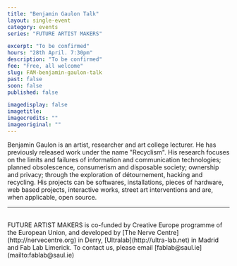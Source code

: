 ```yaml
---
title: "Benjamin Gaulon Talk"
layout: single-event
category: events
series: "FUTURE ARTIST MAKERS"

excerpt: "To be confirmed"
hours: "28th April. 7:30pm"
description: "To be confirmed"
fee: "Free, all welcome"
slug: FAM-benjamin-gaulon-talk
past: false
soon: false
published: false

imagedisplay: false
imagetitle:
imagecredits: ""
imageoriginal: ""
---
```


Benjamin Gaulon is an artist, researcher and art college lecturer. He has previously released work under the name "Recyclism". His research focuses on the limits and failures of information and communication technologies; planned obsolescence, consumerism and disposable society; ownership and privacy; through the exploration of détournement, hacking and recycling. His projects can be softwares, installations, pieces of hardware, web based projects, interactive works, street art interventions and are, when applicable, open source.

---
<br/>
FUTURE ARTIST MAKERS is co-funded by Creative Europe programme of the European Union, and developed by [The Nerve Centre](http://nervecentre.org) in Derry, [Ultralab](http://ultra-lab.net) in Madrid and Fab Lab Limerick. To contact us, please email [fablab@saul.ie](mailto:fablab@saul.ie)
